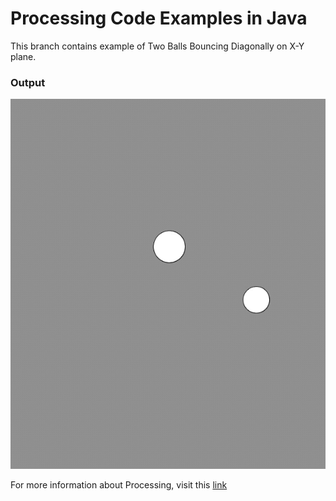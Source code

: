 # Processing Code Examples in Java #

This branch contains example of Two Balls Bouncing Diagonally on X-Y plane.

### Output ###
![two Balls bouncing diagonally](https://github.com/nikhiljainlive/ProcessingLanguageExamples-Java/blob/TwoBallsBouncingDiagonally/Gif/TwoBallBouncingDiagonallyGif.gif)

For more information about Processing, visit this [link](https://processing.org/)
